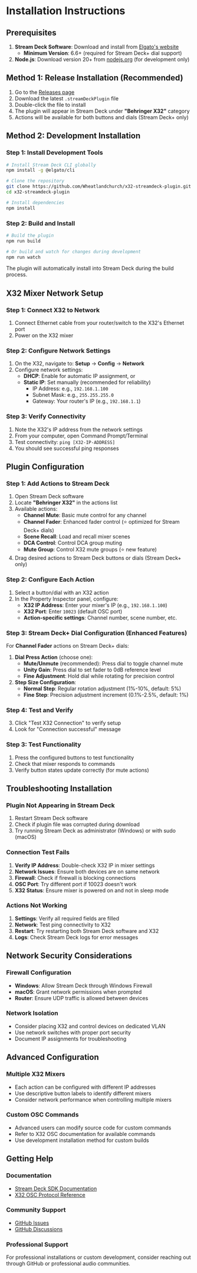 # Installation Instructions

## Prerequisites

1. **Stream Deck Software**: Download and install from [Elgato's website](https://www.elgato.com/downloads)
   - **Minimum Version**: 6.6+ (required for Stream Deck+ dial support)
2. **Node.js**: Download version 20+ from [nodejs.org](https://nodejs.org/) (for development only)

## Method 1: Release Installation (Recommended)

1. Go to the [Releases page](https://github.com/Wheatlandchurch/x32-streamdeck-plugin/releases)
2. Download the latest `.streamDeckPlugin` file
3. Double-click the file to install
4. The plugin will appear in Stream Deck under **"Behringer X32"** category
5. Actions will be available for both buttons and dials (Stream Deck+ only)

## Method 2: Development Installation

### Step 1: Install Development Tools
```bash
# Install Stream Deck CLI globally
npm install -g @elgato/cli

# Clone the repository
git clone https://github.com/Wheatlandchurch/x32-streamdeck-plugin.git
cd x32-streamdeck-plugin

# Install dependencies
npm install
```

### Step 2: Build and Install
```bash
# Build the plugin
npm run build

# Or build and watch for changes during development
npm run watch
```

The plugin will automatically install into Stream Deck during the build process.

## X32 Mixer Network Setup

### Step 1: Connect X32 to Network
1. Connect Ethernet cable from your router/switch to the X32's Ethernet port
2. Power on the X32 mixer

### Step 2: Configure Network Settings
1. On the X32, navigate to: **Setup** → **Config** → **Network**
2. Configure network settings:
   - **DHCP**: Enable for automatic IP assignment, or
   - **Static IP**: Set manually (recommended for reliability)
     - IP Address: e.g., `192.168.1.100`
     - Subnet Mask: e.g., `255.255.255.0`
     - Gateway: Your router's IP (e.g., `192.168.1.1`)

### Step 3: Verify Connectivity
1. Note the X32's IP address from the network settings
2. From your computer, open Command Prompt/Terminal
3. Test connectivity: `ping [X32-IP-ADDRESS]`
4. You should see successful ping responses

## Plugin Configuration

### Step 1: Add Actions to Stream Deck
1. Open Stream Deck software
2. Locate **"Behringer X32"** in the actions list 
3. Available actions:
   - **Channel Mute**: Basic mute control for any channel
   - **Channel Fader**: Enhanced fader control (⭐ optimized for Stream Deck+ dials)
   - **Scene Recall**: Load and recall mixer scenes
   - **DCA Control**: Control DCA group muting
   - **Mute Group**: Control X32 mute groups (⭐ new feature)
4. Drag desired actions to Stream Deck buttons or dials (Stream Deck+ only)

### Step 2: Configure Each Action
1. Select a button/dial with an X32 action
2. In the Property Inspector panel, configure:
   - **X32 IP Address**: Enter your mixer's IP (e.g., `192.168.1.100`)
   - **X32 Port**: Enter `10023` (default OSC port)
   - **Action-specific settings**: Channel number, scene number, etc.

### Step 3: Stream Deck+ Dial Configuration (Enhanced Features)
For **Channel Fader** actions on Stream Deck+ dials:
1. **Dial Press Action** (choose one):
   - **Mute/Unmute** (recommended): Press dial to toggle channel mute
   - **Unity Gain**: Press dial to set fader to 0dB reference level
   - **Fine Adjustment**: Hold dial while rotating for precision control
2. **Step Size Configuration**:
   - **Normal Step**: Regular rotation adjustment (1%-10%, default: 5%)
   - **Fine Step**: Precision adjustment increment (0.1%-2.5%, default: 1%)

### Step 4: Test and Verify
3. Click "Test X32 Connection" to verify setup
4. Look for "Connection successful" message

### Step 3: Test Functionality
1. Press the configured buttons to test functionality
2. Check that mixer responds to commands
3. Verify button states update correctly (for mute actions)

## Troubleshooting Installation

### Plugin Not Appearing in Stream Deck
1. Restart Stream Deck software
2. Check if plugin file was corrupted during download
3. Try running Stream Deck as administrator (Windows) or with sudo (macOS)

### Connection Test Fails
1. **Verify IP Address**: Double-check X32 IP in mixer settings
2. **Network Issues**: Ensure both devices are on same network
3. **Firewall**: Check if firewall is blocking connections
4. **OSC Port**: Try different port if 10023 doesn't work
5. **X32 Status**: Ensure mixer is powered on and not in sleep mode

### Actions Not Working
1. **Settings**: Verify all required fields are filled
2. **Network**: Test ping connectivity to X32
3. **Restart**: Try restarting both Stream Deck software and X32
4. **Logs**: Check Stream Deck logs for error messages

## Network Security Considerations

### Firewall Configuration
- **Windows**: Allow Stream Deck through Windows Firewall
- **macOS**: Grant network permissions when prompted
- **Router**: Ensure UDP traffic is allowed between devices

### Network Isolation
- Consider placing X32 and control devices on dedicated VLAN
- Use network switches with proper port security
- Document IP assignments for troubleshooting

## Advanced Configuration

### Multiple X32 Mixers
- Each action can be configured with different IP addresses
- Use descriptive button labels to identify different mixers
- Consider network performance when controlling multiple mixers

### Custom OSC Commands
- Advanced users can modify source code for custom commands
- Refer to X32 OSC documentation for available commands
- Use development installation method for custom builds

## Getting Help

### Documentation
- [Stream Deck SDK Documentation](https://docs.elgato.com/streamdeck/sdk/)
- [X32 OSC Protocol Reference](https://wiki.music-tribe.com/index.php/X32_OSC_Remote_Protocol)

### Community Support
- [GitHub Issues](https://github.com/Wheatlandchurch/x32-streamdeck-plugin/issues)
- [GitHub Discussions](https://github.com/Wheatlandchurch/x32-streamdeck-plugin/discussions)

### Professional Support
For professional installations or custom development, consider reaching out through GitHub or professional audio communities.